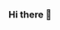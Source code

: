 ### Hi there 👋

<!--
**blaady-baldy/blaady-baldy** is a ✨ _special_ ✨ repository because its `README.md` (this file) appears on your GitHub profile.

Here are some ideas to get you started:

- 🔭 I’m currently working on ... https://github.com/blaady-baldy/learning-blockchain
- 🌱 I’m currently learning ... Blockchain Development
- 👯 I’m looking to collaborate on ... Anything from Blockchain/Back-end/REST API
- 🤔 I’m looking for help with ... Web Development in FLask !!
- 💬 Ask me about ... Blochchain cause that will help me revise my topics !
- 📫 How to reach me: ... https://www.linkedin.com/in/devnsh/
- 😄 Pronouns: ... He/Him
- ⚡ Fav Quote: ... Rest at the end, not in the middle.
-->
